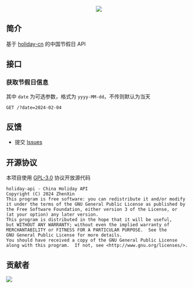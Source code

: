<div align="center">

![][banner]

</div>

## 简介

基于 [holiday-cn][holiday-cn] 的中国节假日 API

## 接口

### 获取节假日信息

其中 `date` 为可选参数，格式为 `yyyy-MM-dd`，不传则默认为当天

```http
GET /?date=2024-02-04
```

## 反馈

* 提交 [Issues](https://github.com/armoe-project/holiday-api/issues)

## 开源协议

本项目使用 [GPL-3.0](LICENSE) 协议开放源代码

```text
holiday-api - China Holiday API
Copyright (C) 2024 ZhenXin
This program is free software: you can redistribute it and/or modify
it under the terms of the GNU General Public License as published by
the Free Software Foundation, either version 3 of the License, or
(at your option) any later version.
This program is distributed in the hope that it will be useful,
but WITHOUT ANY WARRANTY; without even the implied warranty of
MERCHANTABILITY or FITNESS FOR A PARTICULAR PURPOSE.  See the
GNU General Public License for more details.
You should have received a copy of the GNU General Public License
along with this program.  If not, see <http://www.gnu.org/licenses/>.
```

## 贡献者

[![][contrib]](https://github.com/armoe-project/holiday-api/graphs/contributors)

[banner]: https://socialify.git.ci/armoe-project/holiday-api/image?description=1&forks=1&issues=1&language=1&name=1&owner=1&pulls=1&stargazers=1&theme=Auto

[holiday-cn]: https://github.com/NateScarlet/holiday-cn

[contrib]: https://contrib.rocks/image?repo=armoe-project/holiday-api